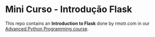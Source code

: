 # Mini Curso - Introdução Flask

This repo contains an **Introduction to Flask** done by rmotr.com in our [Advanced Python Programming course](https://rmotr.com/advanced-python-programming).
